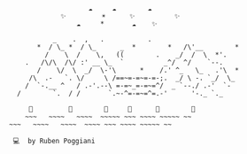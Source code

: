                                 ☁️     ☁️        ☁️     
                         ✨         ☀️      ✨          ✨
                             ☁️     *       ☁️    ✨

                       _    .  ,   .           .
                   *  / \_ *  / \_      _  *        *   /\'__        *
                     /    \  /    \,   ((        .    _/  /  \  *'.
                .   /\/\  /\/ :' __ \_  `          _^/  ^/    `--.
                   /    \/  \  _/  \-'\      *    /.' ^_   \_   .'\  *
                 /\  .-   `. \/     \ /==~=-=~=-=-;.  _/ \ -. `_/  \_
                /  `-.__ ^   / .-'.--\ =-=~_=-=~=^/  _ `--./ .-'  `-
              /        `.  / /       `.~-^=-=~=^=.-'      '-._ `._

                 🌲         🌲        🌲     🌲      🌲        🌲
                ~~~   ~~~~   ~~~~  ~~~~~ ~~~ ~~~~ ~~~~~ ~~
            ~~~   ~~~~   ~~~~  ~~~~ ~~~ ~~~~ ~~~~~ ~~

             💻  by Ruben Poggiani
